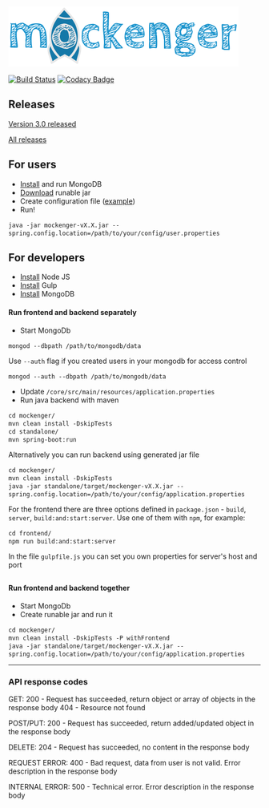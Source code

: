[![](https://github.com/dryazanov/mockenger/blob/master/frontend/src/main/resources/static/assets/images/logo.png)](http://mockenger.io)

[![Build Status](https://semaphoreci.com/api/v1/dryazanov/mockenger-2/branches/develop/badge.svg)](https://semaphoreci.com/dryazanov/mockenger-2)
[![Codacy Badge](https://api.codacy.com/project/badge/Grade/8767ae18cc6e4977b6bde215ac0e65e2)](https://www.codacy.com/app/dryazanov/mockenger?utm_source=github.com&amp;utm_medium=referral&amp;utm_content=dryazanov/mockenger&amp;utm_campaign=Badge_Grade)

## Releases
[Version 3.0 released](https://github.com/dryazanov/mockenger/releases/tag/v3.0)

[All releases](https://github.com/dryazanov/mockenger/releases)

## For users

* [Install](https://www.mongodb.com) and run MongoDB
* [Download](https://github.com/dryazanov/mockenger/releases/latest) runable jar
* Create configuration file ([example](https://github.com/dryazanov/mockenger/blob/develop/examples/user.properties))
* Run!
```
java -jar mockenger-vX.X.jar --spring.config.location=/path/to/your/config/user.properties
```

## For developers

* [Install](https://nodejs.org) Node JS
* [Install](https://gulpjs.com/) Gulp
* [Install](https://www.mongodb.com) MongoDB


#### Run frontend and backend separately

* Start MongoDb
```
mongod --dbpath /path/to/mongodb/data
```

Use `--auth` flag if you created users in your mongodb for access control
```
mongod --auth --dbpath /path/to/mongodb/data
```
* Update `/core/src/main/resources/application.properties`
* Run java backend with maven
```
cd mockenger/
mvn clean install -DskipTests
cd standalone/
mvn spring-boot:run
```

Alternatively you can run backend using generated jar file
```
cd mockenger/
mvn clean install -DskipTests
java -jar standalone/target/mockenger-vX.X.jar --spring.config.location=/path/to/your/config/application.properties
```

For the frontend there are three options defined in `package.json` - `build`, `server`, `build:and:start:server`. Use one of them with `npm`, for example:
```
cd frontend/
npm run build:and:start:server
```
In the file `gulpfile.js` you can set you own properties for server's host and port 

##
#### Run frontend and backend together
* Start MongoDb
* Create runable jar and run it
```
cd mockenger/
mvn clean install -DskipTests -P withFrontend
java -jar standalone/target/mockenger-vX.X.jar --spring.config.location=/path/to/your/config/application.properties
```

- - - -
### API response codes
GET: 200 - Request has succeeded, return object or array of objects in the response body 404 - Resource not found

POST/PUT: 200 - Request has succeeded, return added/updated object in the response body

DELETE: 204 - Request has succeeded, no content in the response body

REQUEST ERROR: 400 - Bad request, data from user is not valid. Error description in the response body

INTERNAL ERROR: 500 - Technical error. Error description in the response body
